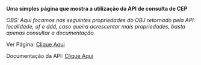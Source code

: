 **Uma simples página que mostra a utilização da API de consulta de CEP**

*OBS: Aqui focamos nas seguintes propriedades do OBJ retornado pela API: localidade, uf e ddd, caso queira acrescentar mais propriedades, basta apenas consultar a documentação.*

Ver Página: [Clique Aqui](linkdapaginaaqui)

Documentação da API: [Clique Aqui](https://viacep.com.br/)
